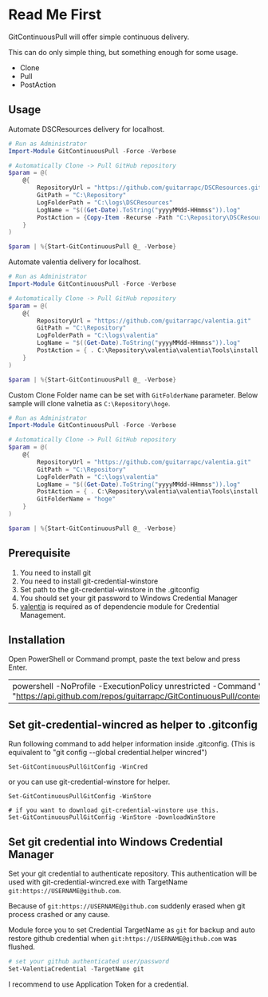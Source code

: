 # Read Me First

GitContinuousPull will offer simple continuous delivery.

This can do only simple thing, but something enough for some usage. 

- Clone
- Pull
- PostAction

Usage
----

Automate DSCResources delivery for localhost.

```PowerShell
# Run as Administrator
Import-Module GitContinuousPull -Force -Verbose

# Automatically Clone -> Pull GitHub repository
$param = @(
    @{
        RepositoryUrl = "https://github.com/guitarrapc/DSCResources.git"
        GitPath = "C:\Repository"
        LogFolderPath = "C:\logs\DSCResources"
        LogName = "$((Get-Date).ToString("yyyyMMdd-HHmmss")).log"
        PostAction = {Copy-Item -Recurse -Path "C:\Repository\DSCResources\Custom\GraniResource" -Destination 'C:\Program Files\WindowsPowerShell\Modules' -Force}
    }
)

$param | %{Start-GitContinuousPull @_ -Verbose}
```

Automate valentia delivery for localhost.

```PowerShell
# Run as Administrator
Import-Module GitContinuousPull -Force -Verbose

# Automatically Clone -> Pull GitHub repository
$param = @(
    @{
        RepositoryUrl = "https://github.com/guitarrapc/valentia.git"
        GitPath = "C:\Repository"
        LogFolderPath = "C:\logs\valentia"
        LogName = "$((Get-Date).ToString("yyyyMMdd-HHmmss")).log"
        PostAction = { . C:\Repository\valentia\valentia\Tools\install.ps1}
    }
)

$param | %{Start-GitContinuousPull @_ -Verbose}
```

Custom Clone Folder name can be set with ```GitFolderName``` parameter. Below sample will clone valnetia as ```C:\Repository\hoge```.

```PowerShell
# Run as Administrator
Import-Module GitContinuousPull -Force -Verbose

# Automatically Clone -> Pull GitHub repository
$param = @(
    @{
        RepositoryUrl = "https://github.com/guitarrapc/valentia.git"
        GitPath = "C:\Repository"
        LogFolderPath = "C:\logs\valentia"
        LogName = "$((Get-Date).ToString("yyyyMMdd-HHmmss")).log"
        PostAction = { . C:\Repository\valentia\valentia\Tools\install.ps1}
        GitFolderName = "hoge"
    }
)

$param | %{Start-GitContinuousPull @_ -Verbose}
```

Prerequisite
----

1. You need to install git
2. You need to install git-credential-winstore
3. Set path to the git-credential-winstore in the .gitconfig
4. You should set your git password to Windows Credential Manager
5. [valentia](https://github.com/guitarrapc/valentia) is required as of dependencie module for Credential Management.

Installation
----

Open PowerShell or Command prompt, paste the text below and press Enter.

||
|----|
|powershell -NoProfile -ExecutionPolicy unrestricted -Command 'iex ([Text.Encoding]::UTF8.GetString([Convert]::FromBase64String((irm "https://api.github.com/repos/guitarrapc/GitContinuousPull/contents/GitContinuousPull/Tools/RemoteInstall.ps1").Content))).Remove(0,1)'|

Set git-credential-wincred as helper to .gitconfig
----

Run following command to add helper information inside .gitconfig. (This is equivalent to "git config --global credential.helper wincred")

```
Set-GitContinuousPullGitConfig -WinCred
```

or you can use git-credential-winstore for helper.

```
Set-GitContinuousPullGitConfig -WinStore

# if you want to download git-credential-winstore use this.
Set-GitContinuousPullGitConfig -WinStore -DownloadWinStore
```


Set git credential into Windows Credential Manager
----

Set your git credential to authenticate repository. This authentication will be used with git-credential-wincred.exe with TargetName ```git:https://USERNAME@github.com```.

Because of  ```git:https://USERNAME@github.com``` suddenly erased when git process crashed or any cause.

Module force you to set Credential TargetName as ```git``` for backup and auto restore github credential when ```git:https://USERNAME@github.com``` was flushed.

```PowerShell
# set your github authenticated user/password
Set-ValentiaCredential -TargetName git
```

I recommend to use Application Token for a credential.